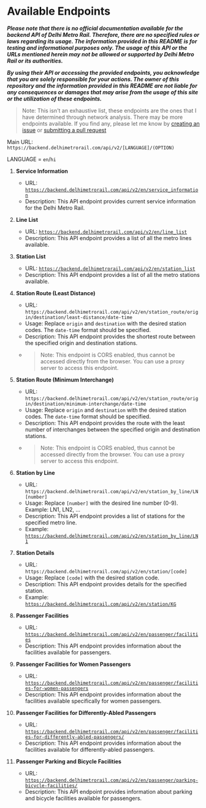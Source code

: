# Available Endpoints

**_Please note that there is no official documentation available for the backend API of Delhi Metro Rail. Therefore, there are no specified rules or laws regarding its usage. The information provided in this README is for testing and informational purposes only. The usage of this API or the URLs mentioned herein may not be allowed or supported by Delhi Metro Rail or its authorities._**

**_By using their API or accessing the provided endpoints, you acknowledge that you are solely responsible for your actions. The owner of this repository and the information provided in this README are not liable for any consequences or damages that may arise from the usage of this site or the utilization of these endpoints._**

> Note: This isn't an exhaustive list, these endpoints are the ones that I have determined through network analysis. There may be more endpoints available. If you find any, please let me know by [creating an issue](https://github.com/pawasagrwl/dmetroverse-code/issues) or [submitting a pull request](https://github.com/pawasagrwl/dmetroverse-code/pulls)

Main URL: `https://backend.delhimetrorail.com/api/v2/[LANGUAGE]/(OPTION)`

LANGUAGE = `en`/`hi`
1. **Service Information**

   - URL: [`https://backend.delhimetrorail.com/api/v2/en/service_information`](https://backend.delhimetrorail.com/api/v2/en/service_information)
   - Description: This API endpoint provides current service information for the Delhi Metro Rail.

2. **Line List**

   - URL: [`https://backend.delhimetrorail.com/api/v2/en/line_list`](https://backend.delhimetrorail.com/api/v2/en/line_list)
   - Description: This API endpoint provides a list of all the metro lines available.

3. **Station List**

   - URL: [`https://backend.delhimetrorail.com/api/v2/en/station_list`](https://backend.delhimetrorail.com/api/v2/en/station_list)
   - Description: This API endpoint provides a list of all the metro stations available.

4. **Station Route (Least Distance)**

   - URL: `https://backend.delhimetrorail.com/api/v2/en/station_route/origin/destination/least-distance/date-time`
   - Usage: Replace `origin` and `destination` with the desired station codes. The `date-time` format should be specified.
   - Description: This API endpoint provides the shortest route between the specified origin and destination stations.
   - > Note: This endpoint is CORS enabled, thus cannot be accessed directly from the browser. You can use a proxy server to access this endpoint.

5. **Station Route (Minimum Interchange)**

   - URL: `https://backend.delhimetrorail.com/api/v2/en/station_route/origin/destination/minimum-interchange/date-time`
   - Usage: Replace `origin` and `destination` with the desired station codes. The `date-time` format should be specified.
   - Description: This API endpoint provides the route with the least number of interchanges between the specified origin and destination stations.
   - > Note: This endpoint is CORS enabled, thus cannot be accessed directly from the browser. You can use a proxy server to access this endpoint.

6. **Station by Line**

   - URL: `https://backend.delhimetrorail.com/api/v2/en/station_by_line/LN[number]`
   - Usage: Replace `[number]` with the desired line number (0-9). Example: LN1, LN2, ...
   - Description: This API endpoint provides a list of stations for the specified metro line.
   - Example: [`https://backend.delhimetrorail.com/api/v2/en/station_by_line/LN1`](https://backend.delhimetrorail.com/api/v2/en/station_by_line/LN1)

7. **Station Details**

   - URL: `https://backend.delhimetrorail.com/api/v2/en/station/[code]`
   - Usage: Replace `[code]` with the desired station code.
   - Description: This API endpoint provides details for the specified station.
   - Example: [`https://backend.delhimetrorail.com/api/v2/en/station/KG`](https://backend.delhimetrorail.com/api/v2/en/station/KG)

8. **Passenger Facilities**

   - URL: [`https://backend.delhimetrorail.com/api/v2/en/passenger/facilities`](https://backend.delhimetrorail.com/api/v2/en/passenger/facilities)
   - Description: This API endpoint provides information about the facilities available for passengers.

9. **Passenger Facilities for Women Passengers**

   - URL: [`https://backend.delhimetrorail.com/api/v2/en/passenger/facilities-for-women-passengers`](https://backend.delhimetrorail.com/api/v2/en/passenger/facilities-for-women-passengers)
   - Description: This API endpoint provides information about the facilities available specifically for women passengers.

10. **Passenger Facilities for Differently-Abled Passengers**

    - URL: [`https://backend.delhimetrorail.com/api/v2/en/passenger/facilities-for-differently-abled-passengers/`](https://backend.delhimetrorail.com/api/v2/en/passenger/facilities-for-differently-abled-passengers/)
    - Description: This API endpoint provides information about the facilities available for differently-abled passengers.

11. **Passenger Parking and Bicycle Facilities**
    - URL: [`https://backend.delhimetrorail.com/api/v2/en/passenger/parking-bicycle-facilities/`](https://backend.delhimetrorail.com/api/v2/en/passenger/parking-bicycle-facilities/)
    - Description: This API endpoint provides information about parking and bicycle facilities available for passengers.
